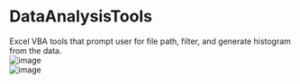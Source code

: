 # DataAnalysisTools
Excel VBA tools that prompt user for file path, filter, and generate histogram from the data.
<br />
![image](https://github.com/xhohoho/DataAnalysisTools/assets/56391044/d4265852-1a5c-46f8-8c8e-84930dd707b4)
<br />
![image](https://github.com/xhohoho/DataAnalysisTools/assets/56391044/34fab0b4-468f-4098-83b1-44f4b67e9e0c)
